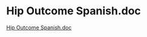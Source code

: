 # Hip Outcome Spanish.doc

[Hip Outcome Spanish.doc](Hip%20Outcome%20Spanish%20doc%20433c22d65d634b2ba231ef42529d4455/Hip_Outcome_Spanish.doc)